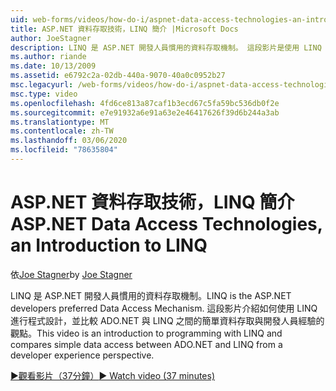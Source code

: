 ```yaml
---
uid: web-forms/videos/how-do-i/aspnet-data-access-technologies-an-introduction-to-linq
title: ASP.NET 資料存取技術，LINQ 簡介 |Microsoft Docs
author: JoeStagner
description: LINQ 是 ASP.NET 開發人員慣用的資料存取機制。 這段影片是使用 LINQ 進行程式設計的簡介，並比較簡單的資料存取 betwee 。
ms.author: riande
ms.date: 10/13/2009
ms.assetid: e6792c2a-02db-440a-9070-40a0c0952b27
msc.legacyurl: /web-forms/videos/how-do-i/aspnet-data-access-technologies-an-introduction-to-linq
msc.type: video
ms.openlocfilehash: 4fd6ce813a87caf1b3ecd67c5fa59bc536db0f2e
ms.sourcegitcommit: e7e91932a6e91a63e2e46417626f39d6b244a3ab
ms.translationtype: MT
ms.contentlocale: zh-TW
ms.lasthandoff: 03/06/2020
ms.locfileid: "78635804"
---
```

# <a name="aspnet-data-access-technologies-an-introduction-to-linq"></a><span data-ttu-id="b567b-104">ASP.NET 資料存取技術，LINQ 簡介</span><span class="sxs-lookup"><span data-stu-id="b567b-104">ASP.NET Data Access Technologies, an Introduction to LINQ</span></span>

<span data-ttu-id="b567b-105">依[Joe Stagner](https://github.com/JoeStagner)</span><span class="sxs-lookup"><span data-stu-id="b567b-105">by [Joe Stagner](https://github.com/JoeStagner)</span></span>

<span data-ttu-id="b567b-106">LINQ 是 ASP.NET 開發人員慣用的資料存取機制。</span><span class="sxs-lookup"><span data-stu-id="b567b-106">LINQ is the ASP.NET developers preferred Data Access Mechanism.</span></span> <span data-ttu-id="b567b-107">這段影片介紹如何使用 LINQ 進行程式設計，並比較 ADO.NET 與 LINQ 之間的簡單資料存取與開發人員經驗的觀點。</span><span class="sxs-lookup"><span data-stu-id="b567b-107">This video is an introduction to programming with LINQ and compares simple data access between ADO.NET and LINQ from a developer experience perspective.</span></span>

[<span data-ttu-id="b567b-108">&#9654;觀看影片（37分鐘）</span><span class="sxs-lookup"><span data-stu-id="b567b-108">&#9654; Watch video (37 minutes)</span></span>](https://channel9.msdn.com/Blogs/ASP-NET-Site-Videos/aspnet-data-access-technologies-an-introduction-to-linq)

